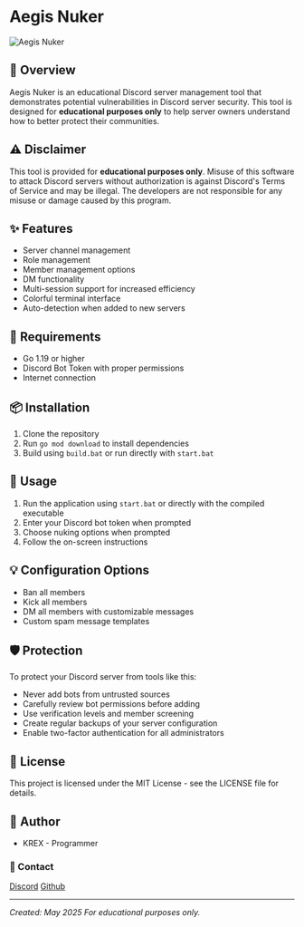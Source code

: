 # Aegis Nuker

![Aegis Nuker](https://i.imgur.com/QUb3JKh.png)

## 📜 Overview
Aegis Nuker is an educational Discord server management tool that demonstrates potential vulnerabilities in Discord server security. This tool is designed for **educational purposes only** to help server owners understand how to better protect their communities.

## ⚠️ Disclaimer
This tool is provided for **educational purposes only**. Misuse of this software to attack Discord servers without authorization is against Discord's Terms of Service and may be illegal. The developers are not responsible for any misuse or damage caused by this program.

## ✨ Features
- Server channel management
- Role management
- Member management options
- DM functionality
- Multi-session support for increased efficiency
- Colorful terminal interface
- Auto-detection when added to new servers

## 🔧 Requirements
- Go 1.19 or higher
- Discord Bot Token with proper permissions
- Internet connection

## 📦 Installation
1. Clone the repository
2. Run `go mod download` to install dependencies
3. Build using `build.bat` or run directly with `start.bat`

## 🚀 Usage
1. Run the application using `start.bat` or directly with the compiled executable
2. Enter your Discord bot token when prompted
3. Choose nuking options when prompted
4. Follow the on-screen instructions

## 💡 Configuration Options
- Ban all members
- Kick all members
- DM all members with customizable messages
- Custom spam message templates

## 🛡️ Protection
To protect your Discord server from tools like this:
- Never add bots from untrusted sources
- Carefully review bot permissions before adding
- Use verification levels and member screening
- Create regular backups of your server configuration
- Enable two-factor authentication for all administrators

## 📄 License
This project is licensed under the MIT License - see the LICENSE file for details.

## 👤 Author
- KREX - Programmer

### 🔗 Contact

[Discord](https://discord.com/users/1012249571436548136)
[Github](https://github.com/Krex381)

---
*Created: May 2025*
*For educational purposes only.*
